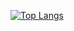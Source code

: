 [![Top Langs](https://github-readme-stats.vercel.app/api/top-langs/?username=VarYUvrc&theme=onedark)](https://github.com/anuraghazra/github-readme-stats)
